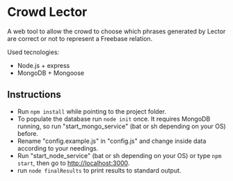 # Crowd Lector

A web tool to allow the crowd to choose which phrases generated by Lector are correct or not to represent a Freebase relation.

Used tecnologies:
- Node.js + express
- MongoDB + Mongoose

## Instructions
- Run `npm install` while pointing to the project folder.
- To populate the database run `node init` once. It requires MongoDB running, so run "start_mongo_service" (bat or sh depending on your OS) before.
- Rename "config.example.js" in "config.js" and change inside data according to your needings.
- Run "start_node_service" (bat or sh depending on your OS) or type `npm start`, then go to [http://localhost:3000](http://localhost:3000).
- run `node finalResults` to print results to standard output.
